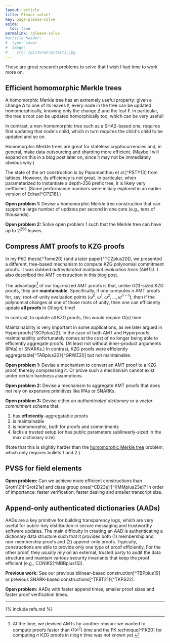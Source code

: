```yaml
---
layout: article
title: Please solve!
key: page-please-solve
aside:
  toc: true
permalink: /please-solve
#article_header:
#  type: cover
#  image:
#    src: /pictures/pitesti.jpg
---
```


These are great research problems to solve that I wish I had time to work more on.

## Efficient homomorphic Merkle trees

A homomorphic Merkle tree has an extremely useful property: given a change $\Delta$ to one of its leaves $\ell$, every node in the tree can be updated homomorphically, knowing only the change $\Delta$ and the leaf $\ell$. In particular, the tree's root can be updated homorphically too, which can be very useful!

In contrast, a non-homomorphic tree such as a SHA2-based one, requires first updating that node's child, which in turn requires the child's child to be updated and so on.

Homomorphic Merkle trees are great for stateless cryptocurrencies and, in general, make data outsourcing and sharding more efficient. (Maybe I will expand on this in a blog post later on, since it may not be immediately obvious why.)

The state of the art construction is by Papamanthou et al.[^PSTY13] from lattices.
However, its efficiency is not great.
In particular, when parameterized to instantiate a depth-256 prefix tree, it is likely very inefficient.
(Some performance numbers were initialy explored in an earlier version of Edrax[^CPZ18].)

**Open problem 1:** Devise a homomorphic Merkle tree construction that can support a large number of updates per second in one core (e.g., tens of thousands).

**Open problem 2:** Solve open problem 1 such that the Merkle tree can have up to $2^{256}$ leaves.

## Compress AMT proofs to KZG proofs

In my PhD thesis[^Tome20] (and a later paper[^TCZplus20]), we presented a different, tree-based mechanism to compute KZG polynomial commitment proofs.
It was dubbed _authenticated multipoint evaluation trees (AMTs)_.
I also described the AMT construction in this [blog post](http://localhost:4000/2020/03/12/towards-scalable-vss-and-dkg.html).

The advantage[^allproofs] of our $\log{n}$-sized AMT proofs is that, unlike $O(1)$-sized KZG proofs, they are **maintainable**.
Specifically, if one computes $n$ AMT proofs for, say, root-of-unity evaluation points $(\omega^0, \omega^1, \omega^2, \ldots, \omega^{n-1})$, then if the polynomial changes at one of those roots of unity, then one can efficiently update **all proofs** in $O(\log{n})$ time!

In contrast, to update all KZG proofs, this would require $O(n)$ time.

Maintainability is very important in some applications, as we later argued in Hyperproofs[^SCPplus22].
In the case of both AMT and Hyperproofs, maintainability unfortunately comes at the cost of no longer being able to efficiently aggregate proofs.
(At least not without inner-product arguments (IPAs) or SNARKs.)
In contrast, KZG proofs were efficiently aggregatable[^TABplus20]$^,$[^GRWZ20] but not maintainable.

**Open problem 1:** Devise a mechanism to convert an AMT proof to a KZG proof, thereby compressing it. Or prove such a mechanism cannot exist under certain hardness assumptions.

**Open problem 2:** Devise a mechanism to aggregate AMT proofs that does not rely on expensive primitives like IPAs or SNARKs.

**Open problem 3:** Devise either an _authenticated dictionary_ or a _vector commitment_ scheme that:
 1. has **efficiently**-aggregatable proofs
 1. is maintainable
 1. is homomorphic, both for proofs and commitments
 1. lacks a trusted setup (or has public parameters sublinearly-sized in the max dictionary size)

(Note that this is slightly harder than the [homomorphic Merkle tree](#efficient-homomorphic-merkle-trees) problem, which only requires bullets 1 and 2.)

[^allproofs]: At the time, we devised AMTs for another reason: we wanted to compute proofs faster than $O(n^2)$ time and the FK technique[^FK20] for computing $n$ KZG proofs in $n\log{n}$ time was not known yet.


## PVSS for field elements

**Open problem:** Can we achieve more efficient constructions than Groth'21[^Grot21e] and class group ones[^CD23e]$^,$[^KMMplus23e]? In order of importance: faster verification, faster dealing and smaller transcript size.

## Append-only authenticated dictionaries (AADs)

AADs are a key primitive for building transparency logs, which are very useful for public-key distribution in secure messaging and trustworthy software updates.
The main difficulty in creating an AAD is authenticating a dictionary data structure such that it provides both (1) membership and non-membership proofs and (2) append-only proofs.
Typically, constructions are able to provide only one type of proof efficiently. 
For the other proof, they usually rely on an external, trusted party to audit the data structure and maintain various security invariants that keep the proof efficient (e.g., CONIKS[^MBBplus15]).

**Previous work:** 
See our previous bilinear-based construction[^TBPplus19] or previous SNARK-based constructions[^TFBT21]$^,$[^TKPS22].

**Open problem:** AADs with faster append times, smaller proof sizes and faster proof verification times. 

---

{% include refs.md %}
